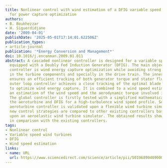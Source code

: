 ```yaml
---
title: Nonlinear control with wind estimation of a DFIG variable speed wind turbine
  for power capture optimization
authors:
- B. Boukhezzar
- H. Siguerdidjane
date: '2009-04-01'
publishDate: '2025-05-01T17:14:01.622506Z'
publication_types:
- article-journal
publication: '*Energy Conversion and Management*'
doi: 10.1016/j.enconman.2009.01.011
abstract: A cascaded nonlinear controller is designed for a variable speed wind turbine
  equipped with a Doubly Fed Induction Generator (DFIG). The main objective of the
  controller is wind energy capture optimization while avoiding strong transients
  in the turbine components and specially in the drive train. The inner loop controller
  ensures an efficient tracking of both generator torque and stator flux, while the
  outer loop controller achieves a close tracking of the optimal blade rotor speed
  to optimize wind energy capture. It is combined to a wind speed estimator that provides
  an estimation of the wind speed and the aerodynamic torque involved in the controller.
  The global controller is firstly tested with a simplified mathematical model of
  the aeroturbine and DFIG for a high-turbulence wind speed profile. Secondly, the
  aeroturbine controller is validated upon a flexible wind turbine simulator. These
  new control strategies are compared to other existing controllers based on tests
  upon an aeroelastic wind turbine simulator. The obtained results show better performance
  in comparison with the existing controllers.
tags:
- Nonlinear control
- Variable speed wind turbines
- DFIG
- Wind speed estimation
links:
- name: URL
  url: https://www.sciencedirect.com/science/article/pii/S0196890409000065
---
```

